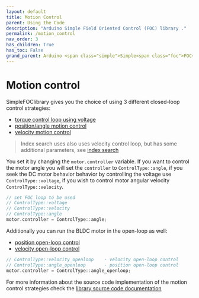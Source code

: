 ```yaml
---
layout: default
title: Motion Control
parent: Using the Code
description: "Arduino Simple Field Oriented Control (FOC) library ."
permalink: /motion_control
nav_order: 3
has_children: True
has_toc: False
grand_parent: Arduino <span class="simple">Simple<span class="foc">FOC</span>library</span>
---
```


# Motion control
<span class="simple">Simple<span class="foc">FOC</span>library</span> gives you the choice of using 3 different closed-loop control strategies: 
- [torque control loop using voltage](voltage_loop)
- [position/angle motion control](angle_loop)
- [velocity motion control](velocity_loop)
<blockquote class="info"> Index search uses also uses velocity control loop, but has some additional parameters, see <a href="index_search_loop">index search</a></blockquote>

You set it by changing the `motor.controller` variable. If you want to control the motor angle you will set the `controller` to `ControlType::angle`, if you seek the DC motor behavior behavior by controlling the voltage use `ControlType::voltage`, if you wish to control motor angular velocity `ControlType::velocity`. 

```cpp
// set FOC loop to be used
// ControlType::voltage
// ControlType::velocity
// ControlType::angle
motor.controller = ControlType::angle;
```

Additionally you can run the BLDC motor in the open-loop as well:
- [position open-loop control](angle_openloop)
- [velocity open-loop control](velocity_openloop)

```cpp
// ControlType::velocity_openloop    - velocity open-loop control
// ControlType::angle_openloop       - position open-loop control
motor.controller = ControlType::angle_openloop;
```

For more information about the source code implementation of the motion control strategies check the [library source code documentation](motion_control_implementation)